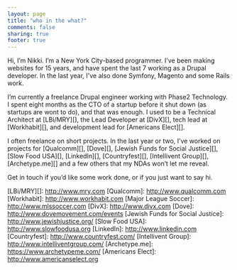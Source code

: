 ```yaml
---
layout: page
title: "who in the what?"
comments: false
sharing: true
footer: true
---
```



Hi, I’m Nikki. I’m a New York City-based programmer. I've been making websites for 15 years, and have spent the last 7 working as a Drupal developer.  In the last year, I've also done Symfony, Magento and some Rails work. 

I’m currently a freelance Drupal engineer working with Phase2 Technology. I spent eight months as the CTO of a startup before it shut down (as startups are wont to do), and that was enough. I used to be a Technical Architect at [LBi/MRY][], the Lead Developer at [DivX][], tech lead at [Workhabit][], and development lead for [Americans Elect][].

I often freelance on short projects. In the last year or two, I’ve
worked on projects for [Qualcomm][], [Dove][], [Jewish Funds for Social Justice][],
[Slow Food USA][], [LinkedIn][], [Countryfest][], [Intellivent
Group][], [Archetype.me][] and a few others that my NDAs won’t let me reveal.

Get in touch if you’d like some work done, or if you just want to say
hi.

  [LBi/MRY][]: http://www.mry.com
  [Qualcomm]: http://www.qualcomm.com
  [Workhabit]: http://www.workhabit.com
  [Major League Soccer]: http://www.mlssoccer.com
  [DivX]: http://www.divx.com
  [Dove]: http://www.dovemovement.com/events
  [Jewish Funds for Social Justice]: http://www.jewishjustice.org/
  [Slow Food USA]: http://www.slowfoodusa.org
  [LinkedIn]: http://www.linkedin.com
  [Countryfest]: http://www.countryfest.com/
  [Intellivent Group]: http://www.intelliventgroup.com/
  [Archetype.me]: https://www.archetypeme.com/
  [Americans Elect]: http://www.americanselect.org
